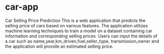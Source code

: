# car-app
Car Selling Price Prediction
This is a web application that predicts the selling price of cars based on various features.
The application utilizes machine learning techniques to train a model on a dataset containing car information and corresponding selling prices.
Users can input the details of a car such as name,year,km_driven,fuel,seller_type, transmission,owner and the application will provide an estimated selling price.
